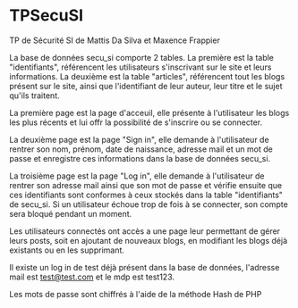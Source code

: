 # TPSecuSI
TP de Sécurité SI de Mattis Da Silva et Maxence Frappier

La base de données secu_si comporte 2 tables. La première est la table "identifiants", référencent les utilisateurs s'inscrivant sur le site et leurs
informations. La deuxième est la table "articles", référencent tout les blogs présent sur le site, ainsi que l'identifiant de leur auteur, leur titre et le sujet
qu'ils traitent.

La première page est la page d'acceuil, elle présente à l'utilisateur les blogs les plus récents et lui offr la possibilité de s'inscrire ou se connecter.

La deuxième page est la page "Sign in", elle demande à l'utilisateur de rentrer son nom, prénom, date de naissance, adresse mail et un mot de passe et enregistre
ces informations dans la base de données secu_si.

La troisième page est la page "Log in", elle demande à l'utilisateur de rentrer son adresse mail ainsi que son mot de passe et vérifie ensuite que ces
identifiants sont conformes à ceux stockés dans la table "identifiants" de secu_si. Si un utilisateur échoue trop de fois à se connecter, son compte sera bloqué
pendant un moment.

Les utilisateurs connectés ont accès a une page leur permettant de gérer leurs posts, soit en ajoutant de nouveaux blogs, en modifiant les blogs déjà existants
ou en les supprimant.

Il existe un log in de test déjà présent dans la base de données, l'adresse mail est test@test.com et le mdp est test123.

Les mots de passe sont chiffrés à l'aide de la méthode Hash de PHP
